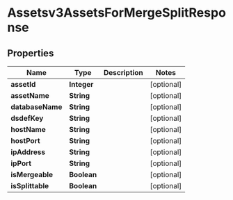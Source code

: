 

# Assetsv3AssetsForMergeSplitResponse


## Properties

| Name | Type | Description | Notes |
|------------ | ------------- | ------------- | -------------|
|**assetId** | **Integer** |  |  [optional] |
|**assetName** | **String** |  |  [optional] |
|**databaseName** | **String** |  |  [optional] |
|**dsdefKey** | **String** |  |  [optional] |
|**hostName** | **String** |  |  [optional] |
|**hostPort** | **String** |  |  [optional] |
|**ipAddress** | **String** |  |  [optional] |
|**ipPort** | **String** |  |  [optional] |
|**isMergeable** | **Boolean** |  |  [optional] |
|**isSplittable** | **Boolean** |  |  [optional] |



